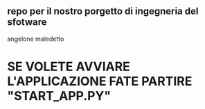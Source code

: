 ## repo per il nostro porgetto di ingegneria del sfotware
angelone maledetto

# SE VOLETE AVVIARE L'APPLICAZIONE FATE PARTIRE "START_APP.PY"
